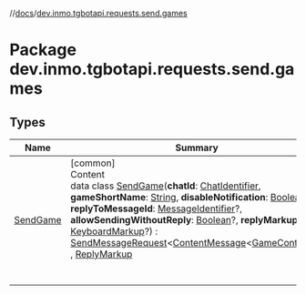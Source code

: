 //[docs](../../index.md)/[dev.inmo.tgbotapi.requests.send.games](index.md)



# Package dev.inmo.tgbotapi.requests.send.games  


## Types  
  
|  Name |  Summary | 
|---|---|
| <a name="dev.inmo.tgbotapi.requests.send.games/SendGame///PointingToDeclaration/"></a>[SendGame](-send-game/index.md)| <a name="dev.inmo.tgbotapi.requests.send.games/SendGame///PointingToDeclaration/"></a>[common]  <br>Content  <br>data class [SendGame](-send-game/index.md)(**chatId**: [ChatIdentifier](../dev.inmo.tgbotapi.types/-chat-identifier/index.md), **gameShortName**: [String](https://kotlinlang.org/api/latest/jvm/stdlib/kotlin/-string/index.html), **disableNotification**: [Boolean](https://kotlinlang.org/api/latest/jvm/stdlib/kotlin/-boolean/index.html), **replyToMessageId**: [MessageIdentifier](../dev.inmo.tgbotapi.types/index.md#%5Bdev.inmo.tgbotapi.types%2FMessageIdentifier%2F%2F%2FPointingToDeclaration%2F%5D%2FClasslikes%2F625018081)?, **allowSendingWithoutReply**: [Boolean](https://kotlinlang.org/api/latest/jvm/stdlib/kotlin/-boolean/index.html)?, **replyMarkup**: [KeyboardMarkup](../dev.inmo.tgbotapi.types.buttons/-keyboard-markup/index.md)?) : [SendMessageRequest](../dev.inmo.tgbotapi.requests.send.abstracts/-send-message-request/index.md)<[ContentMessage](../dev.inmo.tgbotapi.types.message.abstracts/-content-message/index.md)<[GameContent](../dev.inmo.tgbotapi.types.message.content/-game-content/index.md)>> , [ReplyMarkup](../dev.inmo.tgbotapi.CommonAbstracts.types/-reply-markup/index.md)  <br><br><br>|

